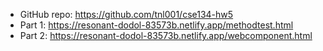 - GitHub repo: https://github.com/tnl001/cse134-hw5
- Part 1: https://resonant-dodol-83573b.netlify.app/methodtest.html
- Part 2: https://resonant-dodol-83573b.netlify.app/webcomponent.html